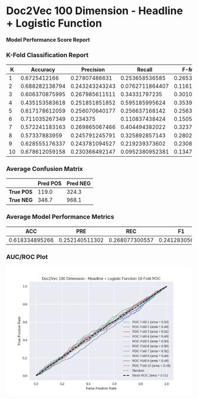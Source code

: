 # Doc2Vec 100 Dimension - Headline + Logistic Function
**Model Performance Score Report**

### K-Fold Classification Report
| K | Accuracy | Precision | Recall | F-Measure | AUC | Kappa |
| --- | --- | --- | --- | --- | --- | --- |
| 1 | 0.6725412166 | 0.27807486631 | 0.253658536585 | 0.265306122449 | 0.526755139308 | 0.0551970577484 |
| 2 | 0.688282138794 | 0.243243243243 | 0.0762711864407 | 0.116129032258 | 0.494589714527 | -0.0138237596922 |
| 3 | 0.606370875995 | 0.267985611511 | 0.34331797235 | 0.30101010101 | 0.517958079831 | 0.0328157149081 |
| 4 | 0.435153583618 | 0.251851851852 | 0.595185995624 | 0.353936239427 | 0.487062636551 | -0.0179412989249 |
| 5 | 0.617178612059 | 0.256070640177 | 0.256637168142 | 0.25635359116 | 0.499298675954 | -0.00140163422425 |
| 6 | 0.711035267349 | 0.234375 | 0.110837438424 | 0.150501672241 | 0.501054813886 | 0.00258661127119 |
| 7 | 0.572241183163 | 0.269865067466 | 0.404494382022 | 0.323741007194 | 0.516794030311 | 0.0288334535645 |
| 8 | 0.57337883959 | 0.245791245791 | 0.325892857143 | 0.280230326296 | 0.491954062159 | -0.0145335684804 |
| 9 | 0.628555176337 | 0.243781094527 | 0.219239373602 | 0.2308598351 | 0.493677657815 | -0.0130785400749 |
| 10 | 0.678612059158 | 0.230366492147 | 0.0952380952381 | 0.134762633997 | 0.490906084656 | -0.0224191705525 |

### Average Confusion Matrix
| | Pred POS | Pred NEG |
| --- | --- | --- |
| **True POS** | 119.0 | 324.3 |
| **True NEG** | 346.7 | 968.1 |

### Average Model Performance Metrics
| ACC | PRE | REC | F1 | AUC | KAPP |
| --- | --- | --- | --- | --- | --- |
| 0.618334895266 | 0.252140511302 | 0.268077300557 | 0.241283056113 | 0.5020050895 | 0.00362348655432 |

### AUC/ROC Plot
![ROC Plot](doc2vec_100_dimension_-_headline_+_logistic_function_auc-plot.png)
